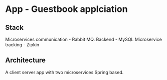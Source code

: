 # App - Guestbook applciation

## Stack 
Microservices communication - Rabbit MQ. 
Backend - MySQL
Microservice tracking - Zipkin

## Architecture
A client server app with two microservices Spring based.  

<!--stackedit_data:
eyJoaXN0b3J5IjpbNjIyMTU5NTE1XX0=
-->